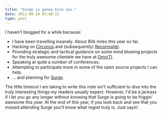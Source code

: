 ```yaml
---
title: "Surge is gonna kick ass."
date: 2011-08-10 03:48:22
type: post
---
```


I haven't blogged for a while because:

*   I have been travelling insanely.  About 80k miles this year so far.
*   Hacking on [Circonus](http://circonus.com/) and (subsequently) [Reconnoiter](http://github.com/omniti-labs/reconnoiter).
*   Providing strategic and tactical guidance on some mind blowing projects for the truly awesome clientele we have at [OmniTI](http://omniti.com/).
*   Speaking at quite a number of conferences.
*   Attempting to participate more in some of the open source projects I can help.
*   ... and planning for [Surge](http://omniti.com/surge/2011).

The little timeout I am taking to write this note isn't sufficient to dive into the truly interesting things my readers usually expect. However, I'd be a jackass if I let you go any longer without knowing that Surge is going to be friggin' awesome this year. At the end of this year, if you look back and see that you missed attending Surge you'll know what regret truly is.  Just sayin'.
